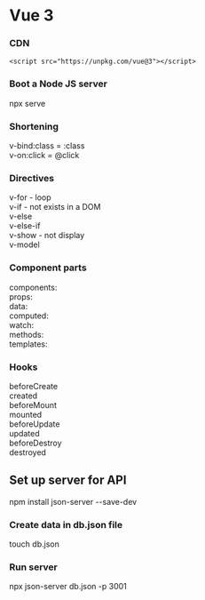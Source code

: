 # Vue 3

### CDN
`<script src="https://unpkg.com/vue@3"></script>`

### Boot a Node JS server
npx serve

### Shortening
v-bind:class = :class  
v-on:click = @click

### Directives
v-for - loop   
v-if - not exists in a DOM  
v-else   
v-else-if   
v-show - not display  
v-model   

### Component parts
components:  
props:  
data:  
computed:  
watch:  
methods:  
templates:  

### Hooks
beforeCreate  
created  
beforeMount  
mounted  
beforeUpdate  
updated  
beforeDestroy  
destroyed  

## Set up server for API
npm install json-server --save-dev

### Create data in db.json file
touch db.json

### Run server
npx json-server db.json -p 3001
